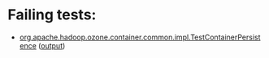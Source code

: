 # Failing tests: 

 * [org.apache.hadoop.ozone.container.common.impl.TestContainerPersistence](hadoop-hdds/container-service/org.apache.hadoop.ozone.container.common.impl.TestContainerPersistence.txt) ([output](hadoop-hdds/container-service/org.apache.hadoop.ozone.container.common.impl.TestContainerPersistence-output.txt))
